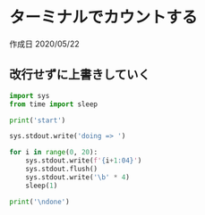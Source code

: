 # ターミナルでカウントする

作成日 2020/05/22

## 改行せずに上書きしていく

```python
import sys
from time import sleep

print('start')

sys.stdout.write('doing => ')

for i in range(0, 20):
    sys.stdout.write(f'{i+1:04}')
    sys.stdout.flush()
    sys.stdout.write('\b' * 4)
    sleep(1)

print('\ndone')
```
